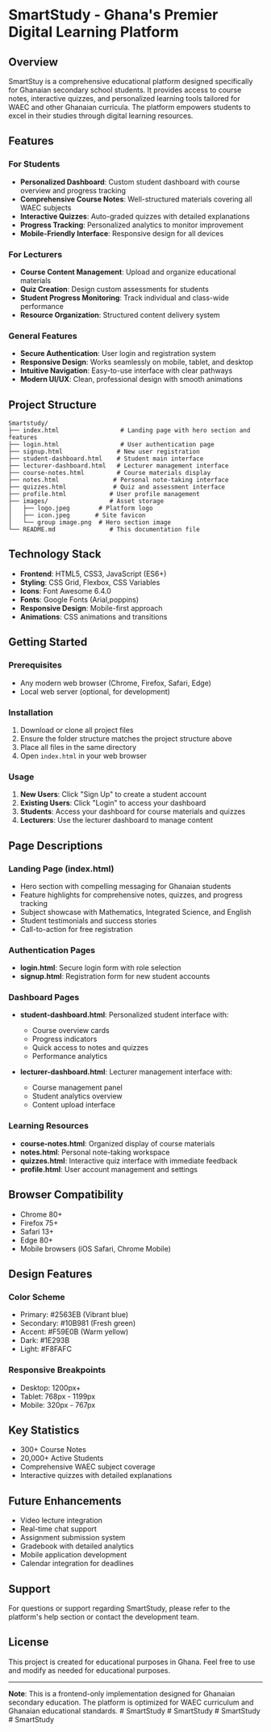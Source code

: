 # SmartStudy - Ghana's Premier Digital Learning Platform

## Overview
SmartStuy is a comprehensive educational platform designed specifically for Ghanaian secondary school students. It provides access to course notes, interactive quizzes, and personalized learning tools tailored for WAEC and other Ghanaian curricula. The platform empowers students to excel in their studies through digital learning resources.

## Features

### For Students
- **Personalized Dashboard**: Custom student dashboard with course overview and progress tracking
- **Comprehensive Course Notes**: Well-structured materials covering all WAEC subjects
- **Interactive Quizzes**: Auto-graded quizzes with detailed explanations
- **Progress Tracking**: Personalized analytics to monitor improvement
- **Mobile-Friendly Interface**: Responsive design for all devices

### For Lecturers
- **Course Content Management**: Upload and organize educational materials
- **Quiz Creation**: Design custom assessments for students
- **Student Progress Monitoring**: Track individual and class-wide performance
- **Resource Organization**: Structured content delivery system

### General Features
- **Secure Authentication**: User login and registration system
- **Responsive Design**: Works seamlessly on mobile, tablet, and desktop
- **Intuitive Navigation**: Easy-to-use interface with clear pathways
- **Modern UI/UX**: Clean, professional design with smooth animations

## Project Structure

```
Smartstudy/
├── index.html                 # Landing page with hero section and features
├── login.html                 # User authentication page
├── signup.html               # New user registration
├── student-dashboard.html    # Student main interface
├── lecturer-dashboard.html   # Lecturer management interface
├── course-notes.html         # Course materials display
├── notes.html               # Personal note-taking interface
├── quizzes.html             # Quiz and assessment interface
├── profile.html            # User profile management
├── images/                 # Asset storage
│   ├── logo.jpeg        # Platform logo
│   ├── icon.jpeg       # Site favicon
│   └── group image.png  # Hero section image
└── README.md               # This documentation file
```

## Technology Stack

- **Frontend**: HTML5, CSS3, JavaScript (ES6+)
- **Styling**: CSS Grid, Flexbox, CSS Variables
- **Icons**: Font Awesome 6.4.0
- **Fonts**: Google Fonts (Arial,poppins)
- **Responsive Design**: Mobile-first approach
- **Animations**: CSS animations and transitions

## Getting Started

### Prerequisites
- Any modern web browser (Chrome, Firefox, Safari, Edge)
- Local web server (optional, for development)

### Installation
1. Download or clone all project files
2. Ensure the folder structure matches the project structure above
3. Place all files in the same directory
4. Open `index.html` in your web browser

### Usage
1. **New Users**: Click "Sign Up" to create a student account
2. **Existing Users**: Click "Login" to access your dashboard
3. **Students**: Access your dashboard for course materials and quizzes
4. **Lecturers**: Use the lecturer dashboard to manage content

## Page Descriptions

### Landing Page (index.html)
- Hero section with compelling messaging for Ghanaian students
- Feature highlights for comprehensive notes, quizzes, and progress tracking
- Subject showcase with Mathematics, Integrated Science, and English
- Student testimonials and success stories
- Call-to-action for free registration

### Authentication Pages
- **login.html**: Secure login form with role selection
- **signup.html**: Registration form for new student accounts

### Dashboard Pages
- **student-dashboard.html**: Personalized student interface with:
  - Course overview cards
  - Progress indicators
  - Quick access to notes and quizzes
  - Performance analytics

- **lecturer-dashboard.html**: Lecturer management interface with:
  - Course management panel
  - Student analytics overview
  - Content upload interface

### Learning Resources
- **course-notes.html**: Organized display of course materials
- **notes.html**: Personal note-taking workspace
- **quizzes.html**: Interactive quiz interface with immediate feedback
- **profile.html**: User account management and settings

## Browser Compatibility

- Chrome 80+
- Firefox 75+
- Safari 13+
- Edge 80+
- Mobile browsers (iOS Safari, Chrome Mobile)

## Design Features

### Color Scheme
- Primary: #2563EB (Vibrant blue)
- Secondary: #10B981 (Fresh green)
- Accent: #F59E0B (Warm yellow)
- Dark: #1E293B
- Light: #F8FAFC

### Responsive Breakpoints
- Desktop: 1200px+
- Tablet: 768px - 1199px
- Mobile: 320px - 767px

## Key Statistics
- 300+ Course Notes
- 20,000+ Active Students
- Comprehensive WAEC subject coverage
- Interactive quizzes with detailed explanations

## Future Enhancements
- Video lecture integration
- Real-time chat support
- Assignment submission system
- Gradebook with detailed analytics
- Mobile application development
- Calendar integration for deadlines

## Support
For questions or support regarding SmartStudy, please refer to the platform's help section or contact the development team.

## License
This project is created for educational purposes in Ghana. Feel free to use and modify as needed for educational purposes.

---

**Note**: This is a frontend-only implementation designed for Ghanaian secondary education. The platform is optimized for WAEC curriculum and Ghanaian educational standards.
#   S m a r t S t u d y 
 
 #   S m a r t S t u d y 
 
 #   S m a r t S t u d y 
 
 #   S m a r t S t u d y 
 
 